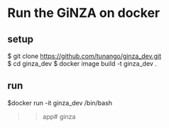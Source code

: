 # Run the GiNZA on docker 

## setup
$ git clone https://github.com/tunango/ginza_dev.git  
$ cd ginza_dev
$ docker image build -t ginza_dev .  

## run
$docker run -it ginza_dev /bin/bash
>>app# ginza
